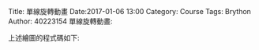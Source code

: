 Title: 單線旋轉動畫
Date:2017-01-06 13:00
Category: Course
Tags: Brython
Author: 40223154
單線旋轉動畫:

<!-- PELICAN_END_SUMMARY -->

<!-- 導入 Brython 標準程式庫 -->
<script type="text/javascript" 
    src="https://cdn.rawgit.com/brython-dev/brython/master/www/src/brython_dist.js">
</script>

<!-- 啟動 Brython -->
<script>
window.onload=function(){
brython(1);
}
</script>

<!-- 以下可以執行  Brython 程式 -->
<canvas id="onebar" width="400" height="400"></canvas>
<script type="text/python3">
from browser import document
from browser import window
from browser import timer
import math
canvas = document["onebar"]
ctx = canvas.getContext("2d")

# 取畫布的寬與高度
width = canvas.width
height = canvas.height

# 畫圓函式
def circle(x,y,r):
    ctx.beginPath()
    ctx.arc(x, y, r, 0, math.pi*2, True)
    ctx.fill()
    ctx.closePath()

def line (x1,y1,x2,y2):
    
    # 以下可以利用 ctx 物件進行畫圖
    # 先畫一條直線
    ctx.beginPath()
    # 設定線的寬度為 1 個單位
    ctx.lineWidth = 1
    # 將畫筆移動到 (x1, y1) 座標點
    ctx.moveTo(x1, y1)
    # 然後畫直線到 (x2, y2) 座標點
    ctx.lineTo(x2, y2)
    # 設定顏色為藍色, 也可以使用 "rgb(0, 0, 255)" 字串設定顏色值
    ctx.strokeStyle = "blue"
    # 實際執行畫線
    ctx.stroke()
    ctx.closePath()
    
line(200,200,200,300)
circle(200, 200, 5)

 
x1 = 200
y1 = 200
r = 100
deg = math.pi/180

theta = 0

#每隔特定時間,進行動畫繪製
def animate():
    global theta 
    #刷新畫布
    ctx.clearRect(0,0,width,height)
    #逐一重新繪製直線與圓心球
    x2 = x1 + r*math.cos(theta*deg)
    y2 = y1 + r*math.sin(theta*deg)  
    line(x1,y1,x2,y2)
    #再加一條小線段
    x3 = x2 + 50*math.cos(10*theta*deg)
    y3 = y2 + 50*math.sin(10*theta*deg)
    line(x2,y2,x3,y3)
    circle(x1,y1,5)
    theta += 1
    
timer.set_interval(animate,50)

'''
for i in range(36):
    theta = i*10

    x2 = x1 + r*math.cos(theta*deg)
    y2 = y1 + r*math.sin(theta*deg)    
    line(x1,y1,x2,y2)
'''

</script>

上述繪圖的程式碼如下:

<pre class="brush: python">
<!-- 導入 Brython 標準程式庫 -->
<script type="text/javascript" 
    src="https://cdn.rawgit.com/brython-dev/brython/master/www/src/brython_dist.js">
</script>

<!-- 啟動 Brython -->
<script>
window.onload=function(){
brython(1);
}
</script>

<!-- 以下可以執行  Brython 程式 -->
<canvas id="onebar" width="400" height="400"></canvas>
<script type="text/python3">
from browser import document
from browser import window
from browser import timer
import math
canvas = document["onebar"]
ctx = canvas.getContext("2d")

# 取畫布的寬與高度
width = canvas.width
height = canvas.height

# 畫圓函式
def circle(x,y,r):
    ctx.beginPath()
    ctx.arc(x, y, r, 0, math.pi*2, True)
    ctx.fill()
    ctx.closePath()

def line (x1,y1,x2,y2):
    
    # 以下可以利用 ctx 物件進行畫圖
    # 先畫一條直線
    ctx.beginPath()
    # 設定線的寬度為 1 個單位
    ctx.lineWidth = 1
    # 將畫筆移動到 (x1, y1) 座標點
    ctx.moveTo(x1, y1)
    # 然後畫直線到 (x2, y2) 座標點
    ctx.lineTo(x2, y2)
    # 設定顏色為藍色, 也可以使用 "rgb(0, 0, 255)" 字串設定顏色值
    ctx.strokeStyle = "blue"
    # 實際執行畫線
    ctx.stroke()
    ctx.closePath()
    
line(200,200,200,300)
circle(200, 200, 5)

 
x1 = 200
y1 = 200
r = 100
deg = math.pi/180

theta = 0

#每隔特定時間,進行動畫繪製
def animate():
    global theta 
    #刷新畫布
    ctx.clearRect(0,0,width,height)
    #逐一重新繪製直線與圓心球
    x2 = x1 + r*math.cos(theta*deg)
    y2 = y1 + r*math.sin(theta*deg)  
    line(x1,y1,x2,y2)
    #再加一條小線段
    x3 = x2 + 50*math.cos(10*theta*deg)
    y3 = y2 + 50*math.sin(10*theta*deg)
    line(x2,y2,x3,y3)
    circle(x1,y1,5)
    theta += 1
    
timer.set_interval(animate,50)

'''
for i in range(36):
    theta = i*10

    x2 = x1 + r*math.cos(theta*deg)
    y2 = y1 + r*math.sin(theta*deg)    
    line(x1,y1,x2,y2)
'''

</script>

</pre>
